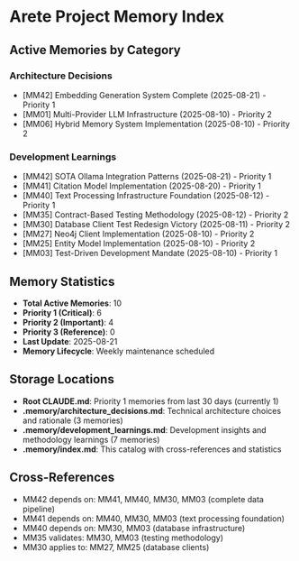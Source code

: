 # Arete Project Memory Index

## Active Memories by Category

### Architecture Decisions
- [MM42] Embedding Generation System Complete (2025-08-21) - Priority 1
- [MM01] Multi-Provider LLM Infrastructure (2025-08-10) - Priority 2
- [MM06] Hybrid Memory System Implementation (2025-08-10) - Priority 2

### Development Learnings  
- [MM42] SOTA Ollama Integration Patterns (2025-08-21) - Priority 1
- [MM41] Citation Model Implementation (2025-08-20) - Priority 1
- [MM40] Text Processing Infrastructure Foundation (2025-08-12) - Priority 1
- [MM35] Contract-Based Testing Methodology (2025-08-12) - Priority 2
- [MM30] Database Client Test Redesign Victory (2025-08-11) - Priority 2
- [MM27] Neo4j Client Implementation (2025-08-10) - Priority 2
- [MM25] Entity Model Implementation (2025-08-10) - Priority 2
- [MM03] Test-Driven Development Mandate (2025-08-10) - Priority 1

## Memory Statistics
- **Total Active Memories**: 10
- **Priority 1 (Critical)**: 6  
- **Priority 2 (Important)**: 4
- **Priority 3 (Reference)**: 0
- **Last Update**: 2025-08-21
- **Memory Lifecycle**: Weekly maintenance scheduled

## Storage Locations
- **Root CLAUDE.md**: Priority 1 memories from last 30 days (currently 1)
- **.memory/architecture_decisions.md**: Technical architecture choices and rationale (3 memories)
- **.memory/development_learnings.md**: Development insights and methodology learnings (7 memories)
- **.memory/index.md**: This catalog with cross-references and statistics

## Cross-References
- MM42 depends on: MM41, MM40, MM30, MM03 (complete data pipeline)
- MM41 depends on: MM40, MM30, MM03 (text processing foundation)
- MM40 depends on: MM30, MM03 (database infrastructure)
- MM35 validates: MM30, MM03 (testing methodology)
- MM30 applies to: MM27, MM25 (database clients)